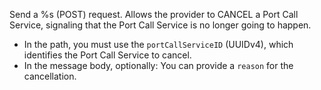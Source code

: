 Send a %s (POST) request. Allows the provider to CANCEL a Port Call Service, signaling that the Port Call Service is no
longer going to happen.

* In the path, you must use the `portCallServiceID` (UUIDv4), which identifies the Port Call Service to cancel.
* In the message body, optionally: You can provide a `reason` for the cancellation.
